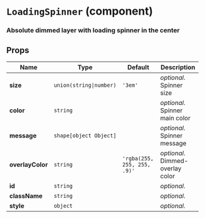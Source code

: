 `LoadingSpinner` (component)
============================

### Absolute dimmed layer with loading spinner in the center

Props
-----

|Name|Type|Default|Description
|----|----|-------|-----------
|**size**|<code>union(string&#124;number)</code>|`'3em'`|*optional*. Spinner size
|**color**|<code>string</code>||*optional*. Spinner main color
|**message**|<code>shape[object Object]</code>||*optional*. Spinner message
|**overlayColor**|<code>string</code>|`'rgba(255, 255, 255, .9)'`|*optional*. Dimmed-overlay color
|**id**|<code>string</code>||*optional*. 
|**className**|<code>string</code>||*optional*. 
|**style**|<code>object</code>||*optional*. 